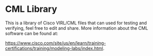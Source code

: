 # CML Library
This is a library of Cisco VIRL/CML files that can used for testing and verifying, feel free to edit and share. More information about the CML software can be found at:

https://www.cisco.com/site/us/en/learn/training-certifications/training/modeling-labs/index.html.